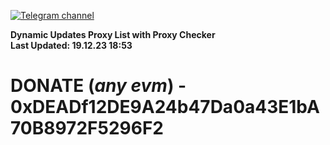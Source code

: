 [![Telegram channel](https://img.shields.io/endpoint?url=https://runkit.io/damiankrawczyk/telegram-badge/branches/master?url=https://t.me/n4z4v0d)](https://t.me/n4z4v0d) 

**Dynamic Updates Proxy List with Proxy Checker**  
**Last Updated: 19.12.23 18:53**

# DONATE (_any evm_) - 0xDEADf12DE9A24b47Da0a43E1bA70B8972F5296F2
